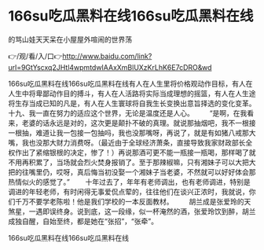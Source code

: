 # 166su吃瓜黑料在线166su吃瓜黑料在线
的骂山娃天天呆在小屋屋外喧闹的世界荡

👉/观/看/入/口👉http://www.baidu.com/link?url=9GtYscxq2JHtl4wpmtdwIAAxXmBlUXzKrLhK6E7cDRO&wd

166su吃瓜黑料在线166su吃瓜黑料在线有人在人生里将价格观动作目标，有人在人生中将卑鄙动作目的搏斗，有人在人活路将实际当成理想的摇篮，有人在人生途将生存当成已知的凡是，有人在人生寰球将自我生长变换出意旨择选的变化变革。
	十九、我一直在努力的适应这个世界，无论是温度还是人心。
　　“是啊，在我看来，老婆的话永远是对的，这次更是颠扑不破的真理。就说那抽烟吧，我不一根接一根抽，难道让我一包接一包抽吗，我也没那嘴呀，再说了，就是有如猪八戒那大嘴，我也没那大财力消费呀。（最近由于全球经济萧条，直接导致我家财政部长全权作出了紧缩银根的决定，惨了！）再说那酒可更不能一瓶接一瓶喝，那样喝了就不用再积累了，当场就会烈火焚身报销了。至于那辣椒嘛，只有湘妹子可以大把大把的往嘴里仍，哎呀，真后悔当初没娶一个湘妹子当老婆，不然就可以好好体会那热情似火的感觉了。”
　　十年过去了，年年有老师调出，也有老师调进，特别是调进的年轻老师，有时闲得无事爱侃点荤的，往往他们在谈兴正浓时，我就说，你们千万不要学老陈啦！他是我们学校的一本反面教材。
　　胡兰成是张爱玲的天煞星，一遇即误终身。说到底，这一段缘，似一杯淹然的酒，张爱玲饮到醉，胡兰成独自醒，自始至终，都是她在“张招”，“张牵”。

166su吃瓜黑料在线166su吃瓜黑料在线
